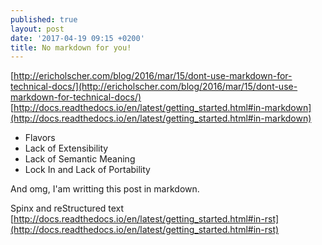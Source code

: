 ```yaml
---
published: true
layout: post
date: '2017-04-19 09:15 +0200'
title: No markdown for you!
---
```

[http://ericholscher.com/blog/2016/mar/15/dont-use-markdown-for-technical-docs/](http://ericholscher.com/blog/2016/mar/15/dont-use-markdown-for-technical-docs/)  
[http://docs.readthedocs.io/en/latest/getting_started.html#in-markdown](http://docs.readthedocs.io/en/latest/getting_started.html#in-markdown)  

- Flavors
- Lack of Extensibility
- Lack of Semantic Meaning
- Lock In and Lack of Portability

And omg, I'am writting this post in markdown.

Spinx and reStructured text  
[http://docs.readthedocs.io/en/latest/getting_started.html#in-rst](http://docs.readthedocs.io/en/latest/getting_started.html#in-rst)